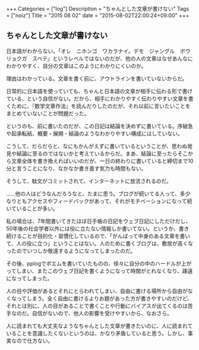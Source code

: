 +++
Categories = ["log"]
Description = "ちゃんとした文章が書けない"
Tags = ["noiz"]
Title = "2015 08 02"
date = "2015-08-02T22:00:24+09:00"
+++

## ちゃんとした文章が書けない
日本語がわからない。「オレ　ニホンゴ　ワカラナイ。デモ　ジャングル　ボウリョクガ　スベテ」というレベルではないのだが、他の人の文章はなぜあんなにわかりやすく、自分の文章はこのようにわかりにくいのか。

理由はわかっている。文章を書く前に、アウトラインを書いていないからだ。

日常的に日本語を使っていても、ちゃんと日本語の文章が相手に伝わる形で書けている、という自信がない。だから、相手にわかりやすく伝わりやすい文章を書くために、『数学文章作法』を読んだりしたのだが、それ以前に言いたいことをまとめていないことが問題だった。

というのも、前に書いたのだが、この日記は結論を決めずに書いている。序破急や起承転結、概要・展開・結論のようなわかりやすい構成にはしていない。

こうして、だらだらと、なにもかんがえずに書いているということが、思わぬ発見や結論に至るのではないかと考えているからだ。まあ、結論に至ったらそこから文章全体を書き換えればいいのだが、一日の終わりに書いていると締切まで10分と言うことになり、なかなか書き直す気力も時間もない。

そうして、駄文がコミットされて、インターネットに放流されるのだ。

……他の人はどうなんだろうなと、たまに思う。ブログが続いてる人って、多少なりともアクセスやフィードバックがあって、それがモチベーションになって続いていることが多い。

私の場合は、7年間書いてきたほぼ日手帳の日記をウェブ日記にしただけだし、50年後の社会学者以外には役に立たない情報しか書いてない。というか、書き続けることが目的化・習慣化しているので、「がんばって中身のある文章を書いて、人の役に立つ」ということはない。人のために書くブログは、敷居が高くなったのでいつしか敬遠するようになってしまったのだ。

その後、pplogでポエムを書いていたものの、徐々に自分の中のハードルが上がってしまい、またこのウェブ日記を書くようになって時間がとれなくなり、疎遠になってしまった。

人の目や評価があるとそれにとらわれてしまい、自由に書ける場所から自由がなくなってしまう。全く自由に書けるよりお題があった方が書きやすいのだけど、それとは別に、人の目があることで書くことや行動にバイアスが出てくるのは苦手なのだ。自信がないので、他人の影響を受けやすいから、なおさら。

人に読まれても大丈夫なようなちゃんとした文章が書きたいのに、人に読まれていることを意識したくないというのは、かなり矛盾していると思う。しかし、事実なので仕方ない。